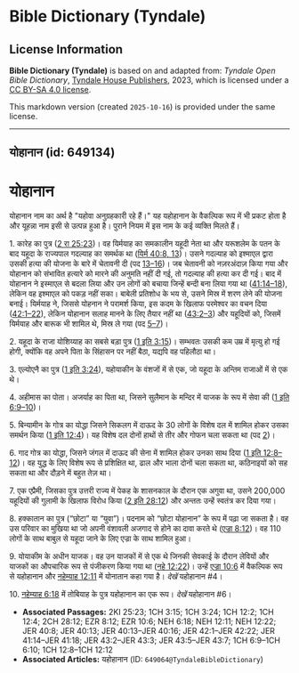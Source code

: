 # Bible Dictionary (Tyndale)

## License Information

**Bible Dictionary (Tyndale)** is based on and adapted from: _Tyndale Open Bible Dictionary_, [Tyndale House Publishers](https://tyndaleopenresources.com/), 2023, which is licensed under a [CC BY-SA 4.0 license](https://creativecommons.org/licenses/by-sa/4.0/legalcode.en).

This markdown version (created `2025-10-16`) is provided under the same license.



--------------------------------

## योहानान (id: 649134)

योहानान
=======

योहानान नाम का अर्थ है "यहोवा अनुग्रहकारी रहे हैं।" यह यहोहानान के वैकल्पिक रूप में भी प्रकट होता है और यूहन्ना नाम इसी से उत्पन्न हुआ है। पुराने नियम में इस नाम के कई व्यक्ति मिलते हैं।

1\. कारेह का पुत्र ([2 रा 25:23](https://ref.ly/2Kgs25:23))। वह यिर्मयाह का समकालीन यहूदी नेता था और यरूशलेम के पतन के बाद यहूदा के राज्यपाल गदल्याह का समर्थक था ([यिर्म 40:8, 13](https://ref.ly/Jer40:8,Jer40:13))। उसने गदल्याह को इश्माएल द्वारा उसकी हत्या की योजना के बारे में चेतावनी दी (पद [13–16](https://ref.ly/Jer40:13-Jer40:16))। जब चेतावनी को नज़रअंदाज़ किया गया और योहानान को संभावित हत्यारे को मारने की अनुमति नहीं दी गई, तो गदल्याह की हत्या कर दी गई। बाद में योहानान ने इस्माएल से बदला लिया और उन लोगों को बचाया जिन्हें बन्दी बना लिया गया था ([41:14–18](https://ref.ly/Jer41:14-Jer41:18)), लेकिन वह इश्माएल को पकड़ नहीं सका। बाबेली प्रतिशोध के भय से, उसने मिस्र में शरण लेने की योजना बनाई। यिर्मयाह ने, जिससे योहनान ने परामर्श किया, इस कदम के खिलाफ परमेश्वर का वचन दिया ([42:1–22](https://ref.ly/Jer42:1-Jer42:22)), लेकिन योहानान सलाह मानने के लिए तैयार नहीं था ([43:2–3](https://ref.ly/Jer43:2-Jer43:3)) और यहूदियों को, जिसमें यिर्मयाह और बारूक भी शामिल थे, मिस्र ले गया (पद [5–7](https://ref.ly/Jer43:5-Jer43:7))।

2\. यहूदा के राजा योशिय्याह का सबसे बड़ा पुत्र ([1 इति 3:15](https://ref.ly/1Chr3:15))। सम्भवतः उसकी कम उम्र में मृत्यु हो गई होगी, क्योंकि वह अपने पिता के सिंहासन पर नहीं बैठा, यद्यपि वह पहिलौठा था।

3\. एल्योएनै का पुत्र ([1 इति 3:24](https://ref.ly/1Chr3:24)), यहोयाकीन के वंशजों में से एक, जो यहूदा के अन्तिम राजाओं में से एक थे।

4\. अहीमास का पोता। अजर्याह का पिता था, जिसने सुलैमान के मन्दिर में याजक के रूप में सेवा की ([1 इति 6:9–10](https://ref.ly/1Chr6:9-1Chr6:10))।

5\. बिन्यामीन के गोत्र का योद्धा जिसने सिकलग में दाऊद के 30 लोगों के विशेष दल में शामिल होकर उसका समर्थन किया ([1 इति 12:4](https://ref.ly/1Chr12:4))। यह विशेष दल दोनों हाथों से तीर और गोफन चला सकता था (पद [2](https://ref.ly/1Chr12:2))।

6\. गाद गोत्र का योद्धा, जिसने जंगल में दाऊद की सेना में शामिल होकर उनका साथ दिया ([1 इति 12:8–12](https://ref.ly/1Chr12:8-1Chr12:12))। वह युद्ध के लिए विशेष रूप से प्रशिक्षित था, ढाल और भाला दोनों चला सकता था, कठिनाइयों को सह सकता था और दौड़ने में बहुत तेज़ था।

7\. एक एप्रैमी, जिसका पुत्र उत्तरी राज्य में पेकह के शासनकाल के दौरान एक अगुवा था, उसने 200,000 यहूदियों की गुलामी के खिलाफ विरोध किया ([2 इति 28:12](https://ref.ly/2Chr28:12)) और अन्ततः उन्हें स्वतंत्र कर दिया गया।

8\. हक्कातान का पुत्र (“छोटा” या “युवा”)। पदनाम को “छोटा योहानान” के रूप में पढ़ा जा सकता है। वह उस परिवार का मुखिया था जो अपनी वंशावली अजगाद से होने का दावा करते थे ([एज्रा 8:12](https://ref.ly/Ezra8:12))। वह 110 लोगों के साथ बाबुल से यहूदा जाने के लिए एज्रा के साथ शामिल हुआ।

9\. योयाकीम के अधीन याजक। वह उन याजकों में से एक थे जिनकी सेवकाई के दौरान लेवियों और याजकों का औपचारिक रूप से पंजीकरण किया गया था ([नहे 12:22](https://ref.ly/Neh12:22))। उन्हें [एज्रा 10:6](https://ref.ly/Ezra10:6) में वैकल्पिक रूप से यहोहानान और [नहेम्याह 12:11](https://ref.ly/Neh12:11) में योनातान कहा गया है। *देखें* यहोहानान \#4।

10\. [नहेम्याह 6:18](https://ref.ly/Neh6:18) में तोबियाह के पुत्र यहोहानान का एक रूप। *देखें*  यहोहानान \#6।

* **Associated Passages:** 2KI 25:23; 1CH 3:15; 1CH 3:24; 1CH 12:2; 1CH 12:4; 2CH 28:12; EZR 8:12; EZR 10:6; NEH 6:18; NEH 12:11; NEH 12:22; JER 40:8; JER 40:13; JER 40:13–JER 40:16; JER 42:1–JER 42:22; JER 41:14–JER 41:18; JER 43:2–JER 43:3; JER 43:5–JER 43:7; 1CH 6:9–1CH 6:10; 1CH 12:8–1CH 12:12
* **Associated Articles:** यहोहानान (ID: `649064@TyndaleBibleDictionary`)

